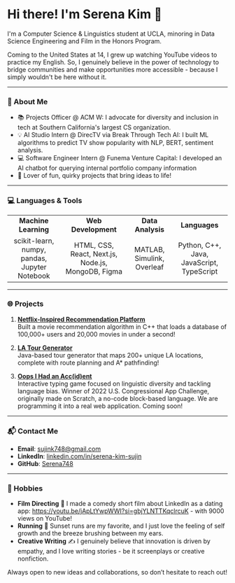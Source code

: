 # Hi there! I'm Serena Kim 👋

I'm a Computer Science & Linguistics student at UCLA, minoring in Data Science Engineering and Film in the Honors Program. 

Coming to the United States at 14, I grew up watching YouTube videos to practice my English. So, I genuinely believe in the power of technology to bridge communities and make opportunities more accessible - because I simply wouldn't be here without it. 

---

### 🌟 About Me
- 📚 Projects Officer @ ACM W: I advocate for diversity and inclusion in tech at Southern California's largest CS organization. 
- 💡 AI Studio Intern @ DirecTV via Break Through Tech AI: I built ML algorithms to predict TV show popularity with NLP, BERT, sentiment analysis.
- 💻 Software Engineer Intern @ Funema Venture Capital: I developed an AI chatbot for querying internal portfolio company information 
- 🎨 Lover of fun, quirky projects that bring ideas to life!

---

### 💻 Languages & Tools

<p align="center">
  <table>
    <tr>
      <td align="center"><strong>Machine Learning</strong></td>
      <td align="center"><strong>Web Development</strong></td>
      <td align="center"><strong>Data Analysis</strong></td>
      <td align="center"><strong>Languages</strong></td>
    </tr>
    <tr>
      <td align="center">
        scikit-learn, numpy, pandas, Jupyter Notebook
      </td>
      <td align="center">
        HTML, CSS, React, Next.js, Node.js, MongoDB, Figma
      </td>
      <td align="center">
        MATLAB, Simulink, Overleaf
      </td>
      <td align="center">
        Python, C++, Java, JavaScript, TypeScript
      </td>
    </tr>
  </table>
</p>


---

### 🌐 Projects
1. **[Netflix-Inspired Recommendation Platform](https://github.com/Serena748/netflix-clone)**  
   Built a movie recommendation algorithm in C++ that loads a database of 100,000+ users and 20,000 movies in under a second!

2. **[LA Tour Generator](https://github.com/Serena748/la-tour-generator)**  
   Java-based tour generator that maps 200+ unique LA locations, complete with route planning and A* pathfinding!

3. **[Oops I Had an Acc(id)ent](https://github.com/rachjn/CS35L-KSSPR)**  
   Interactive typing game focused on linguistic diversity and tackling language bias. Winner of 2022 U.S. Congressional App Challenge, originally made on Scratch, a no-code block-based language. We are programming it into a real web application. Coming soon!

---

### 📬 Contact Me
- **Email**: sujink748@gmail.com
- **LinkedIn**: [linkedin.com/in/serena-kim-sujin](https://www.linkedin.com/in/serena-kim-sujin)
- **GitHub**: [Serena748](https://github.com/Serena748)

---

### 🎉 Hobbies
- **Film Directing** 🎥 I made a comedy short film about LinkedIn as a dating app: https://youtu.be/jApLtYwpWWI?si=gbjYLNTTKqclrcuK - with 9000 views on YouTube! 
- **Running** 🌲 Sunset runs are my favorite, and I just love the feeling of self growth and the breeze brushing between my ears.  
- **Creative Writing** ✍️ I genuinely believe that innovation is driven by empathy, and I love writing stories - be it screenplays or creative nonfiction. 

Always open to new ideas and collaborations, so don’t hesitate to reach out!
